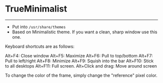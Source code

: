 # TrueMinimalist

-------

- Put into `/usr/share/themes`
- Based on Minimalistic theme. If you want a clean, sharp window use this one.

Keyboard shortcuts are as follows:

Alt+F4: Close window
Alt+F5: Maximize
Alt+F6: Pull to top/bottom
Alt+F7: Pull to left/right
Alt+F8: Minimize
Alt+F9: Squish into the bar
Alt+F10: Stick to all desktops
Alt+F11: Full screen.
Alt+Click and drag: Move around screen

To change the color of the frame, simply change the "reference" pixel color. 
